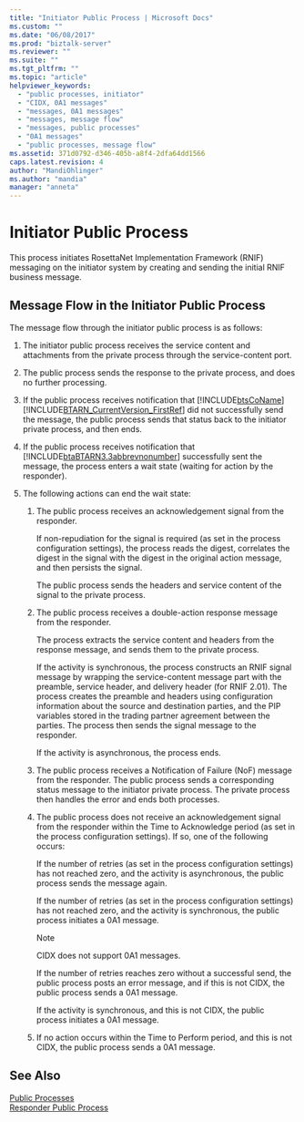 ```yaml
---
title: "Initiator Public Process | Microsoft Docs"
ms.custom: ""
ms.date: "06/08/2017"
ms.prod: "biztalk-server"
ms.reviewer: ""
ms.suite: ""
ms.tgt_pltfrm: ""
ms.topic: "article"
helpviewer_keywords: 
  - "public processes, initiator"
  - "CIDX, 0A1 messages"
  - "messages, 0A1 messages"
  - "messages, message flow"
  - "messages, public processes"
  - "0A1 messages"
  - "public processes, message flow"
ms.assetid: 371d0792-d346-405b-a8f4-2dfa64dd1566
caps.latest.revision: 4
author: "MandiOhlinger"
ms.author: "mandia"
manager: "anneta"
---
```

# Initiator Public Process
This process initiates RosettaNet Implementation Framework (RNIF) messaging on the initiator system by creating and sending the initial RNIF business message.  
  
## Message Flow in the Initiator Public Process  
 The message flow through the initiator public process is as follows:  
  
1. The initiator public process receives the service content and attachments from the private process through the service-content port.  
  
2. The public process sends the response to the private process, and does no further processing.  
  
3. If the public process receives notification that [!INCLUDE[btsCoName](../../includes/btsconame-md.md)][!INCLUDE[BTARN_CurrentVersion_FirstRef](../../includes/btarn-currentversion-firstref-md.md)] did not successfully send the message, the public process sends that status back to the initiator private process, and then ends.  
  
4. If the public process receives notification that [!INCLUDE[btaBTARN3.3abbrevnonumber](../../includes/btabtarn3-3abbrevnonumber-md.md)] successfully sent the message, the process enters a wait state (waiting for action by the responder).  
  
5. The following actions can end the wait state:  
  
   1.  The public process receives an acknowledgement signal from the responder.  
  
        If non-repudiation for the signal is required (as set in the process configuration settings), the process reads the digest, correlates the digest in the signal with the digest in the original action message, and then persists the signal.  
  
        The public process sends the headers and service content of the signal to the private process.  
  
   2.  The public process receives a double-action response message from the responder.  
  
        The process extracts the service content and headers from the response message, and sends them to the private process.  
  
        If the activity is synchronous, the process constructs an RNIF signal message by wrapping the service-content message part with the preamble, service header, and delivery header (for RNIF 2.01). The process creates the preamble and headers using configuration information about the source and destination parties, and the PIP variables stored in the trading partner agreement between the parties. The process then sends the signal message to the responder.  
  
        If the activity is asynchronous, the process ends.  
  
   3.  The public process receives a Notification of Failure (NoF) message from the responder. The public process sends a corresponding status message to the initiator private process. The private process then handles the error and ends both processes.  
  
   4.  The public process does not receive an acknowledgement signal from the responder within the Time to Acknowledge period (as set in the process configuration settings). If so, one of the following occurs:  
  
        If the number of retries (as set in the process configuration settings) has not reached zero, and the activity is asynchronous, the public process sends the message again.  
  
        If the number of retries (as set in the process configuration settings) has not reached zero, and the activity is synchronous, the public process initiates a 0A1 message.  
  
       > [!NOTE]
       >  CIDX does not support 0A1 messages.  
  
        If the number of retries reaches zero without a successful send, the public process posts an error message, and if this is not CIDX, the public process sends a 0A1 message.  
  
        If the activity is synchronous, and this is not CIDX, the public process initiates a 0A1 message.  
  
   5.  If no action occurs within the Time to Perform period, and this is not CIDX, the public process sends a 0A1 message.  
  
## See Also  
 [Public Processes](../../adapters-and-accelerators/accelerator-rosettanet/public-processes.md)   
 [Responder Public Process](../../adapters-and-accelerators/accelerator-rosettanet/responder-public-process.md)